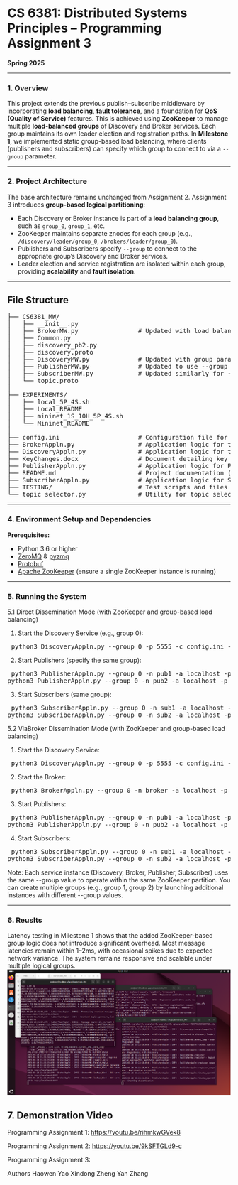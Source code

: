 # CS 6381: Distributed Systems Principles – Programming Assignment 3

**Spring 2025**

---

### 1. Overview
This project extends the previous publish–subscribe middleware by incorporating **load balancing**, **fault tolerance**, and a foundation for **QoS (Quality of Service)** features. This is achieved using **ZooKeeper** to manage multiple **load-balanced groups** of Discovery and Broker services. Each group maintains its own leader election and registration paths. In **Milestone 1**, we implemented static group-based load balancing, where clients (publishers and subscribers) can specify which group to connect to via a `--group` parameter.

---

### 2. Project Architecture
The base architecture remains unchanged from Assignment 2. Assignment 3 introduces **group-based logical partitioning**:

- Each Discovery or Broker instance is part of a **load balancing group**, such as `group_0`, `group_1`, etc.
- ZooKeeper maintains separate znodes for each group (e.g., `/discovery/leader/group_0`, `/brokers/leader/group_0`).
- Publishers and Subscribers specify `--group` to connect to the appropriate group’s Discovery and Broker services.
- Leader election and service registration are isolated within each group, providing **scalability** and **fault isolation**.

---

## File Structure


<pre lang="markdown">├── CS6381_MW/
│   ├── __init__.py                
│   ├── BrokerMW.py                # Updated with load balancing (group) support
│   ├── Common.py                  
│   ├── discovery_pb2.py           
│   ├── discovery.proto            
│   ├── DiscoveryMW.py             # Updated with group parameter support in configuration/logging
│   ├── PublisherMW.py             # Updated to use --group and listen on /discovery/leader/group_<group_id>
│   ├── SubscriberMW.py            # Updated similarly for --group support
│   └── topic.proto                
│
├── EXPERIMENTS/                   
│   ├── local_5P_4S.sh             
│   ├── Local_README               
│   ├── mininet_1S_10H_5P_4S.sh    
│   └── Mininet_README             
│
├── config.ini                     # Configuration file for Discovery and Dissemination strategies, ZooKeeper hosts, etc.
├── BrokerAppln.py                 # Application logic for the Broker (with load balancing group support)
├── DiscoveryAppln.py              # Application logic for the Discovery Service (with group-based leader election)
├── KeyChanges.docx                # Document detailing key modifications for Assignment 3
├── PublisherAppln.py              # Application logic for Publishers (now accepts --group)
├── README.md                      # Project documentation (this file)
├── SubscriberAppln.py             # Application logic for Subscribers (now accepts --group)
├── TESTING/                       # Test scripts and files
└── topic_selector.py              # Utility for topic selection 
</pre>


---

### 4. Environment Setup and Dependencies
**Prerequisites:**
- Python 3.6 or higher
- [ZeroMQ](http://zeromq.org/) & [pyzmq](https://pypi.org/project/pyzmq/)
- [Protobuf](https://developers.google.com/protocol-buffers)
- [Apache ZooKeeper](https://zookeeper.apache.org/) (ensure a single ZooKeeper instance is running)

---

### 5. Running the System
5.1 Direct Dissemination Mode (with ZooKeeper and group-based load balancing)
1. Start the Discovery Service (e.g., group 0):
<pre lang="markdown"> python3 DiscoveryAppln.py --group 0 -p 5555 -c config.ini -l 10
</pre>
2. Start Publishers (specify the same group):
<pre lang="markdown"> python3 PublisherAppln.py --group 0 -n pub1 -a localhost -p 5577 -T 3 -f 1 -i 100 -c config.ini -l 10
python3 PublisherAppln.py --group 0 -n pub2 -a localhost -p 5578 -T 3 -f 1 -i 100 -c config.ini -l 10
</pre>
3. Start Subscribers (same group):
<pre lang="markdown"> python3 SubscriberAppln.py --group 0 -n sub1 -a localhost -p 5560 -T 3 -c config.ini -l 10 -t -f latency.json
python3 SubscriberAppln.py --group 0 -n sub2 -a localhost -p 5561 -T 3 -c config.ini -l 10 -t -f latency2.json
</pre>

5.2 ViaBroker Dissemination Mode (with ZooKeeper and group-based load balancing)

1. Start the Discovery Service:
<pre lang="markdown"> python3 DiscoveryAppln.py --group 0 -p 5555 -c config.ini -l 10
</pre>

2. Start the Broker:
<pre lang="markdown"> python3 BrokerAppln.py --group 0 -n broker -a localhost -p 5570 -T 3 -c config.ini -l 10
</pre>

3. Start Publishers:
<pre lang="markdown"> python3 PublisherAppln.py --group 0 -n pub1 -a localhost -p 5577 -T 3 -f 1 -i 100 -c config.ini -l 10
python3 PublisherAppln.py --group 0 -n pub2 -a localhost -p 5578 -T 3 -f 1 -i 100 -c config.ini -l 10
</pre>
4. Start Subscribers:
<pre lang="markdown"> python3 SubscriberAppln.py --group 0 -n sub1 -a localhost -p 5560 -T 3 -c config.ini -l 10 -t -f latency.json
python3 SubscriberAppln.py --group 0 -n sub2 -a localhost -p 5561 -T 3 -c config.ini -l 10 -t -f latency2.json
</pre>
Note: Each service instance (Discovery, Broker, Publisher, Subscriber) uses the same --group value to operate within the same ZooKeeper partition. You can create multiple groups (e.g., group 1, group 2) by launching additional instances with different --group values.

---

### 6. Reuslts
Latency testing in Milestone 1 shows that the added ZooKeeper-based group logic does not introduce significant overhead.
Most message latencies remain within 1–2ms, with occasional spikes due to expected network variance. The system remains responsive and scalable under multiple logical groups.
![image](https://github.com/Heartiels/Centralized-Discovery-Multi-Dissemination-Strategy-Publish-Subscribe/blob/main/latency_results/result.png)

## 7. Demonstration Video
Programming Assignment 1: https://youtu.be/rihmkwGVek8

Programming Assignment 2: https://youtu.be/9kSFTGLd9-c

Programming Assignment 3: 

Authors
Haowen Yao
Xindong Zheng
Yan Zhang
















